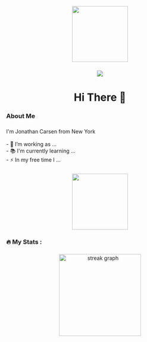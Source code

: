 <div align="center">
  <img height="150" src="https://media.tenor.com/NSdfPnqXN9IAAAAM/r18-audi.gif"  />
</div>


###

<div align="center">
  <img src="https://visitor-badge.laobi.icu/badge?page_id=maurodesouza.maurodesouza&"  />
</div>

###

<h1 align="center">Hi There 👋</h1>

###

<h3 align="left">  About Me</h3>

###

<p align="left">I'm Jonathan Carsen from New York<br><br>- 🔭 I’m working as ...<br>- 📚 I'm currently learning ...<br>- ⚡ In my free time I ...</p>

###

<div align="center">
  <img height="150" src="https://www.google.com/imgres?q=Manhattan%20University&imgurl=https%3A%2F%2Fwww.avca.org%2Fwp-content%2Fuploads%2F2024%2F07%2FManhattan-College-Logo-Banner.jpg&imgrefurl=https%3A%2F%2Fwww.avca.org%2Fblog%2Fmanhattan-college-adds-mens-volleyball%2F&docid=eeMA3mNBQodZ-M&tbnid=67DoRm3gFJh7jM&vet=12ahUKEwjz2tej14eMAxXQmIkEHQt8D3oQM3oFCIUBEAA..i&w=899&h=439&hcb=2&ved=2ahUKEwjz2tej14eMAxXQmIkEHQt8D3oQM3oFCIUBEAA"  />
</div>

###

<h3 align="left">🔥   My Stats :</h3>

###

<div align="center">
  <img src="https://streak-stats.demolab.com?user=maurodesouza&locale=en&mode=daily&theme=dark&hide_border=false&border_radius=5&order=3" height="220" alt="streak graph"  />
</div>

###
